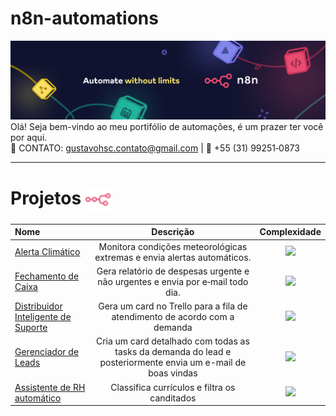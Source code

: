 # n8n-automations
![](./img/n8n.png)
Olá! Seja bem-vindo ao meu portifólio de automações, é um prazer ter você por aqui. <br>
📧 CONTATO: gustavohsc.contato@gmail.com | 📱 +55 (31) 99251‑0873

---

# Projetos <img src="./img/n8n-color.svg" alt="n8n logo" width="40" align="center" />
| Nome | Descrição | Complexidade |
|:------- |:----------------:|:------------:|
| [Alerta Climático](./workflows/alerta-climatico/alerta-climatico.md) | Monitora condições meteorológicas extremas e envia alertas automáticos. | ![](https://img.shields.io/badge/1%2F5-blue?style=flat-square) |
| [Fechamento de Caixa](./workflows/fechamento-caixa/fechamento-caixa.md) | Gera relatório de despesas urgente e não urgentes e envia por e‑mail todo dia. | ![](https://img.shields.io/badge/1%2F5-blue?style=flat-square) |
| [Distribuidor Inteligente de Suporte](./workflows/distribuidor-suporte/distribuidor-suporte.md) | Gera um card no Trello para a fila de atendimento de acordo com a demanda | ![](https://img.shields.io/badge/2%2F5-blue?style=flat-square) |
| [Gerenciador de Leads](./workflows/gerenciador-leads/gerenciador-leads.md) | Cria um card detalhado com todas as tasks da demanda do lead e posteriormente envia um e-mail de boas vindas | ![](https://img.shields.io/badge/3%2F5-blue?style=flat-square) |
| [Assistente de RH automático](./workflows/assistente-rh/assistente-rh.md) | Classifica currículos e filtra os canditados | ![](https://img.shields.io/badge/3%2F5-blue?style=flat-square) |